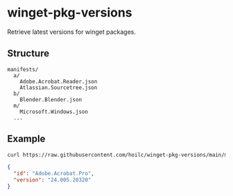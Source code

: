# winget-pkg-versions

Retrieve latest versions for winget packages.

## Structure

```
manifests/
  a/
    Adobe.Acrobat.Reader.json
    Atlassian.Sourcetree.json
  b/
    Blender.Blender.json
  m/
    Microsoft.Windows.json
  ...
```

## Example

```bash
curl https://raw.githubusercontent.com/hoilc/winget-pkg-versions/main/manifests/a/a/Adobe.Acrobat.Pro.json
```

```json
{
  "id": "Adobe.Acrobat.Pro",
  "version": "24.005.20320"
}
